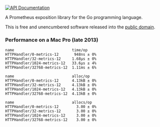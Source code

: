 [![API Documentation](https://godoc.org/github.com/pascaldekloe/metrics?status.svg)](https://godoc.org/github.com/pascaldekloe/metrics)

A Prometheus exposition library for the Go programming language.

This is free and unencumbered software released into the
[public domain](https://creativecommons.org/publicdomain/zero/1.0).


### Performance on a Mac Pro (late 2013)

```
name                          time/op
HTTPHandler/0-metrics-12       948ns ± 0%
HTTPHandler/32-metrics-12     1.68µs ± 0%
HTTPHandler/1024-metrics-12   33.6µs ± 4%
HTTPHandler/32768-metrics-12  1.11ms ± 6%

name                          alloc/op
HTTPHandler/0-metrics-12      4.13kB ± 0%
HTTPHandler/32-metrics-12     4.13kB ± 0%
HTTPHandler/1024-metrics-12   4.13kB ± 0%
HTTPHandler/32768-metrics-12  4.13kB ± 0%

name                          allocs/op
HTTPHandler/0-metrics-12        3.00 ± 0%
HTTPHandler/32-metrics-12       3.00 ± 0%
HTTPHandler/1024-metrics-12     3.00 ± 0%
HTTPHandler/32768-metrics-12    3.00 ± 0%
```
